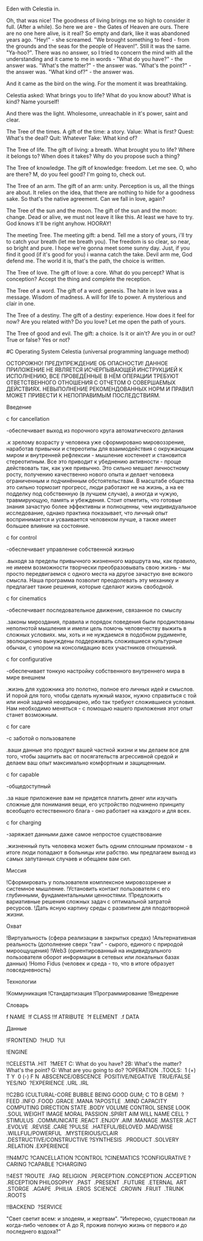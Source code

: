 Eden with Celestia in.

Oh, that was nice! The goodness of living brings me so high to consider it full. (After a while). So here we are - the Gates of Heaven are ours. There are no one here alive, is it real? So empty and dark, like it was abandoned years ago. "Hey!" - she screamed. "We brought something to feed - from the grounds and the seas for the people of Heaven!". Still it was the same. "Ya-hoo?". There was no answer, so I tried to concern the mind with all the understanding and it came to me in words - "What do you have?" - the answer was. "What's the matter?" - the answer was. "What's the point?" - the answer was. "What kind of?" - the answer was.

And it came as the bird on the wing. For the moment it was breathtaking.

Celestia asked: What brings you to life? What do you know about? What is kind? Name yourself!

And there was the light. Wholesome, unreachable in it's power, saint and clear.

The Tree of the times. A gift of the time: a story. Value: What is first? Quest: What's the deal? Quit: Whatever Take: What kind of?

The Tree of life. The gift of living: a breath. What brought you to life? Where it belongs to? When does it takes? Why do you propose such a thing?

The Tree of knowledge. The gift of knowledge: freedom. Let me see. O, who are there? M, do you feel good? I'm going to, check out.

The Tree of an arm. The gift of an arm: unity. Perception is us, all the things are about. It relies on the idea, that there are nothing to hide for a goodness sake. So that's the native agreement. Can we fall in love, again?

The Tree of the sun and the moon. The gift of the sun and the moon: change. Dead or alive, we must not leave it like this. At least we have to try. God knows it'll be right anyhow. HOORAY!

The meeting Tree. The meeting gift: a bend. Tell me a story of yours, i'll try to catch your breath (let me breath you). The freedom is so clear, so near, so bright and pure. I hope we're gonna meet some sunny day. Just, if you find it good (if it's good for you) i wanna catch the take. Devil arm me, God defend me. The world it is, that's the path, the choice is written.

The Tree of love. The gift of love: a core. What do you percept? What is conception? Accept the thing and complete the reception.

The Tree of a word. The gift of a word: genesis. The hate in love was a message. Wisdom of madness. A will for life to power. A mysterious and clair in one.

The Tree of a destiny. The gift of a destiny: experience. How does it feel for now? Are you related with? Do you love? Let me open the path of yours.

The Tree of good and evil. The gift: a choice. Is it or ain't? Are you in or out? True or false? Yes or not?

#С Operating System Celestia (universal programming language method)

ОСТОРОЖНО! ПРЕДУПРЕЖДЕНИЕ ОБ ОПАСНОСТИ! ДАННОЕ ПРИЛОЖЕНИЕ НЕ ЯВЛЯЕТСЯ ИСЧЕРПЫВАЮЩЕЙ ИНСТРУКЦИЕЙ К ИСПОЛНЕНИЮ, ВСЕ ПРОВЕДЁННЫЕ В НЁМ ОПЕРАЦИИ ТРЕБУЮТ ОТВЕТСТВЕННОГО ОТНОШЕНИЯ С ОТЧЕТОМ О СОВЕРШАЕМЫХ ДЕЙСТВИЯХ. НЕВЫПОЛНЕНИЕ РЕКОМЕНДОВАННЫХ НОРМ И ПРАВИЛ МОЖЕТ ПРИВЕСТИ К НЕПОПРАВИМЫМ ПОСЛЕДСТВИЯМ.

Введение

c for cancellation

-обеспечивает выход из порочного круга автоматического делания

.к зрелому возрасту у человека уже сформировано мировоззрение, наработав привычки и стереотипы для взаимодействия с окружающим миром и внутренней рефлексии - мышление костенеет и становится стереотипным. Все это приводит к убеднению активности - проще действовать так, как уже привычно. Это сильно мешает личностному росту, получению качественно нового опыта и делает человека ограниченным и подчинённым обстоятельствам. В масштабе общества это сильно тормозит прогресс, люди работают не на жизнь, а на ее подделку под собственную (в лучшем случае), а иногда и чужую, травмирующую, память и убеждения. Стоит отметить, что готовые знания зачастую более эффективны и полноценны, чем индивидуальное исследование, однако практика показывает, что личный опыт воспринимается и усваивается человеком лучше, а также имеет большее влияние на состояние.

c for control

-обеспечивает управление собственной жизнью

.выходя за пределы привычного жизненного маршрута мы, как правило, не имеем возможности творчески преобразовывать свою жизнь - мы просто передвигаемся с одного места на другое зачастую вне всякого смысла. Наша программа позволит преодолевать эту механику и предлагает такие решения, которые сделают жизнь свободной.

c for cinematics

-обеспечивает последовательное движение, связанное по смыслу

.законы мироздания, правила и порядок поведения были продиктованы неполнотой мышления и имели цель помочь человечеству выжить в сложных условиях. мы, хоть и не нуждаемся в подобном рудименте, эволюционно вынуждены поддерживать сложившиеся культурные обычаи, с упором на консолидацию всех участников отношений.

c for configurative

-обеспечивает тонкую настройку собственного внутреннего мира в мире внешнем

.жизнь для художника это полотно, полное его личных идей и смыслов. И порой для того, чтобы сделать нужный мазок, нужно справиться с той или иной задачей неординарно, ибо так требуют сложившиеся условия. Нам необходимо меняться - с помощью нашего приложения этот опыт станет возможным.

c for care

-с заботой о пользователе

.ваши данные это продукт вашей частной жизни и мы делаем все для того, чтобы защитить вас от посягательств агрессивной средой и делаем ваш опыт максимально комфортным и защищенным.

c for capable

-общедоступный

.за наше приложение вам не придется платить денег или изучать сложные для понимания вещи, его устройство подчинено принципу всеобщего естественного блага - оно работает на каждого и для всех.

c for charging

-заряжает данными даже самое непростое существование

.жизненный путь человека может быть одним сплошным промахом - в итоге люди попадают в больницы или рабство. мы предлагаем выход из самых запутанных случаев и обещаем вам сил.
  

Миссия

!Сформировать у пользователя комплексное мировоззрение и системное мышление.
!Установить контакт пользователя с его глубинными, фундаментальными ценностями.
!Предложить вариативные решения сложных задач с оптимальной затратой ресурсов.
!Дать ясную картину среды с развитием для плодотворной жизни.


Охват

!Виртуальность (сфера реализации в закрытых средах)
!Альтернативная реальность (дополнение сверх "raw" - сырого, единого с природой мироощущения) 
!Web3 (ориентированный на индивидуального пользователя оборот информации в сетевых или локальных базах данных)
!Homo Fidus (человек и среда - то, что в итоге образует повседневность)
  

Технологии

!Коммуникация
!Стандартизация
!Программирование
!Внедрение

Словарь

f NAME 
!f CLASS
!!f ATRIBUTE  
?f ELEMENT  
.f DATA 

Данные

!FRONTEND  
?HUD  
?UI

!ENGINE 

!!CELEST1A 
.HIT 
?MEET 
C: What do you have? 
2B: What's the matter? What's the point?
G: What are you going to do? 
?OPERATION  
.TOOLS:  
1 (+) T Y  0 (-) F N  
ABSCENCE/OBSCENCE 
POSITIVE/NEGATIVE  
TRUE/FALSE
YES/NO 
?EXPERIENCE
.URL
.IRL 

!!C2BG (CULTURAL-CORE BUBBLE BEING GOOD GUM; C TO B GEM)  
?FEED
.INFO 
.FOOD 
.GRACE 
.MANA 
?APOSTLE  
.MIND 
CAPACITY 
COMPUTING 
DIRECTION 
STATE
.BODY 
VOLUME 
CONTROL 
SENSE 
LOOK
.SOUL 
WEIGHT 
IMAGE 
MORAL 
PASSION
.SPIRIT 
AIM 
WILL 
NAME 
CELL 
?STIMULUS  
.COMMUNICATE
.REACT
.ENJOY
.AIM 
.MANAGE 
.MASTER 
.ACT 
.EVOLVE  
.REVISE 
.CARE 
?PULSE  
.HATEFUL/BELOVED 
.MAD/WISE 
.WILLFUL/POWERFUL 
.MYSTERIOUS/CLAIR 
.DESTRUCTIVE/CONSTRUCTIVE 
?SYNTHESIS 
.PRODUCT 
.SOLVERY 
.RELATION 
.EXPERIENCE

!!N4M7C 
?CANCELLATION
?CONTROL
?CINEMATICS 
?CONFIGURATIVE
?CARING 
?CAPABLE 
?CHARGING

!!4EST 
?ROUTE  
.FAQ  
RELIGION 
.PERCEPTION 
.CONCEPTION 
.ACCEPTION 
.RECEPTION 
PHILOSOPHY  
.PAST 
.PRESENT  
.FUTURE  
.ETERNAL  
ART  
.STORGE  
.AGAPE  
.PHILIA  
.EROS  
SCIENCE 
.CROWN  
.FRUIT  
.TRUNK  
.ROOTS 

!!BACKEND  
?SERVICE

"Свет светит всем: и злодеям, и жертвам". "Интересно, существовал ли когда-либо человек от А до Я, прожив полную жизнь от первого и до последнего вздоха?"